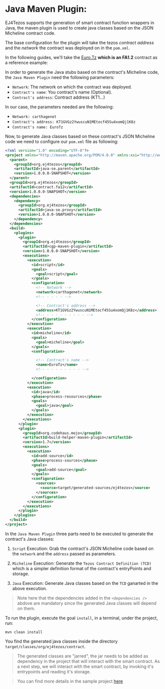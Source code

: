 # Java Maven Plugin:

EJ4Tezos supports the generation of smart contract function wrappers in Java, the maven plugin is used to create java classes based on the JSON Micheline contract code.

The base configuration for the plugin will take the tezos _contract address_ and the _network_ the contract was deployed on in the `pom.xml`.

In the following guides, we'll take the [Euro.Tz](https://better-call.dev/carthagenet/KT1GVGz2YwuscuN1MEtocf45Su4xomQj1K8z/operations) **which is an FA1.2** contract as a reference example:

In order to generate the Java stubs based on the contract's Micheline code, the `Java Maven Plugin` need the following parameters:

- `Network`: The network on which the contract was deployed.
- `Contract's name`: You contract's name (Optional).
- `Contract's address`: Contract address (KT1...)

In our case, the parameters needed are the following:

- `Network: carthagenet`
- `Contract's address: KT1GVGz2YwuscuN1MEtocf45Su4xomQj1K8z`
- `Contract's name: EuroTz`

Now, to generate Java classes based on these contract's JSON Micheline code we need to configure our `pom.xml` file as following:

```xml
<?xml version="1.0" encoding="UTF-8"?>
<project xmlns="http://maven.apache.org/POM/4.0.0" xmlns:xsi="http://www.w3.org/2001/XMLSchema-instance" xsi:schemaLocation="http://maven.apache.org/POM/4.0.0 http://maven.apache.org/xsd/maven-4.0.0.xsd">  <modelVersion>4.0.0</modelVersion>
  <parent>
    <groupId>org.ej4tezos</groupId>
    <artifactId>java-se.parent</artifactId>
    <version>1.0.0.0-SNAPSHOT</version>
  </parent>
  <groupId>org.ej4tezos</groupId>
  <artifactId>contract.fa12</artifactId>
  <version>1.0.0.0-SNAPSHOT</version>
  <dependencies>
    <dependency>
      <groupId>org.ej4tezos</groupId>
      <artifactId>java-se.proxy</artifactId>
      <version>1.0.0.0-SNAPSHOT</version>
    </dependency>
  </dependencies>
  <build>
    <plugins>
      <plugin>
        <groupId>org.ej4tezos</groupId>
        <artifactId>cgp-maven-plugin</artifactId>
        <version>1.0.0.0-SNAPSHOT</version>
        <executions>
          <execution>
            <id>script</id>
            <goals>
              <goal>script</goal>
            </goals>
            <configuration>
              <!-- Network -->
              <network>carthagenet</network>
              <!-- - - - - -->

              <!-- Contract's address -->
              <address>KT1GVGz2YwuscuN1MEtocf45Su4xomQj1K8z</address>
              <!-- - - - - - - - - - -->
            </configuration>
          </execution>
          <execution>
            <id>micheline</id>
            <goals>
              <goal>micheline</goal>
            </goals>
            <configuration>

              <!-- Contract's name -->
              <name>EuroTz</name>
              <!-- - - - - - - - - -->

            </configuration>
          </execution>
          <execution>
            <id>java</id>
            <phase>process-resources</phase>
            <goals>
              <goal>java</goal>
            </goals>
          </execution>
        </executions>
      </plugin>
      <plugin>
        <groupId>org.codehaus.mojo</groupId>
        <artifactId>build-helper-maven-plugin</artifactId>
        <version>1.7</version>
        <executions>
          <execution>
            <id>add-source</id>
            <phase>process-sources</phase>
            <goals>
              <goal>add-source</goal>
            </goals>
            <configuration>
              <sources>
                <source>target/generated-sources/ej4tezos</source>
              </sources>
            </configuration>
          </execution>
        </executions>
      </plugin>
    </plugins>
  </build>
</project>

```

In the `Java Maven Plugin` three parts need to be executed to generate the contract's Java classes:

1. `Script` Execution: Grab the contract's JSON Micheline code based on the `network` and the `address` passed as parameters.

2. `Micheline` Execution: Generate the `Tezos Contract Definition (TCD)` which is a simpler definition format of the contract's entryPoints and storage.

3. `Java` Execution: Generate Java classes based on the `TCD` ganarted in the above execution.

> Note here that the dependencies added in the `<dependencies />` abdove are mandatory since the generated Java classes will depend on them.

To run the plugin, execute the goal `install`, in a terminal, under the project, run:

`mvn clean install`

You find the generated java classes inside the directory `target/classes/org/ej4tezos/contract`.

> The generated classes are "jarred", the jar needs to be added as dependency in the project that will interact with the smart contract. As a next step, we will interact with the smart contract, by invoking it's entrypoints and reading it's storage.

> You can find more details in the sample project [here](https://gitlab.com/tezos-paris-hub/ej4tezos/standard-contracts/ej4tezos-contract-fa1.2)
